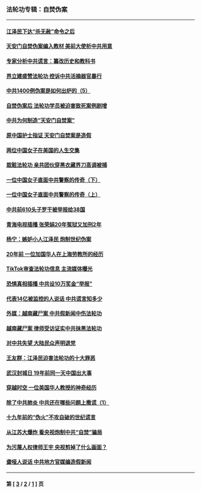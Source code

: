 ### 法轮功专辑：自焚伪案
---
#### [江泽民下达“杀无赦”命令之后](../../pages/nf5562/n13878084.md?10210430) 
#### [天安门自焚伪案编入教材 美前大使析中共用意](../../pages/nf5562/n13791932.md?10210430) 
#### [专家分析中共谎言：纂改历史和教科书](../../pages/nf5562/n13781542.md?10210430) 
#### [界立建盛赞法轮功 控诉中共活摘器官暴行](../../pages/nf5562/n13781971.md?10210430) 
#### [中共1400例伪案是如何出炉的（5）](../../pages/nf5562/n13226831.md?10210430) 
#### [自焚伪案后 法轮功学员被迫害致死案例剧增](../../pages/nf5562/n13190600.md?10210430) 
#### [中共为何制造“天安门自焚案”](../../pages/nf5562/n13183270.md?10210430) 
#### [原中国护士指证 天安门自焚案是造假](../../pages/nf5562/n13172289.md?10210430) 
#### [两位中国女子在美国的人生交集](../../pages/nf5562/n13156138.md?10210430) 
#### [栽赃法轮功 亲共团伙穿黑衣藏界刀高调被捕](../../pages/nf5562/n13073780.md?10210430) 
#### [一位中国女子直面中共警察的传奇（下）](../../pages/nf5562/n12989706.md?10210430) 
#### [一位中国女子直面中共警察的传奇（上）](../../pages/nf5562/n12985072.md?10210430) 
#### [中共前610头子罗干被举报给38国](../../pages/nf5562/n12975419.md?10210430) 
#### [青海电视插播 张荣娟20年冤狱又加刑2年](../../pages/nf5562/n12738166.md?10210430) 
#### [杨宁：嫉妒小人江泽民 炮制世纪伪案](../../pages/nf5562/n12724108.md?10210430) 
#### [20年前 一位加国华人在上海劳教所的经历](../../pages/nf5562/n12707932.md?10210430) 
#### [TikTok审查法轮功信息 主流媒体曝光](../../pages/nf5562/n12362336.md?10210430) 
#### [恐惧真相插播 中共设10万奖金“举报”](../../pages/nf5562/n12306396.md?10210430) 
#### [代表14亿被监控的人说话 中共谎言知多少](../../pages/nf5562/n12297484.md?10210430) 
#### [外媒：越南藏尸案 中共假新闻中伤法轮功](../../pages/nf5562/n12264411.md?10210430) 
#### [越南藏尸案 律师受访证实中共抹黑法轮功](../../pages/nf5562/n12261878.md?10210430) 
#### [对中共失望 大陆民众声明退党](../../pages/nf5562/n12187315.md?10210430) 
#### [王友群：江泽民迫害法轮功的十大罪恶](../../pages/nf5562/n12169074.md?10210430) 
#### [武汉封城日 19年前同一天中国出大事](../../pages/nf5562/n12150901.md?10210430) 
#### [穿越时空  一位美国华人教授的神奇经历](../../pages/nf5562/n12097460.md?10210430) 
#### [除了中共肺炎 中共还在哪些问题上撒谎（1）](../../pages/nf5562/n11955770.md?10210430) 
#### [十九年前的“伪火”不攻自破的世纪谎言](../../pages/nf5562/n11813238.md?10210430) 
#### [从江苏大爆炸 看央视炮制中共“自焚”骗局](../../pages/nf5562/n11140275.md?10210430) 
#### [为污蔑人权律师王宇 央视剪掉了什么画面？](../../pages/nf5562/n11130142.md?10210430) 
#### [聋哑人说话 中共地方官媒编造假新闻](../../pages/nf5562/n11006067.md?10210430) 

---
#### 第 [ [3](./3.md?10210430) / [2](./2.md?10210430) / [1](./1.md?10210430) ] 页
